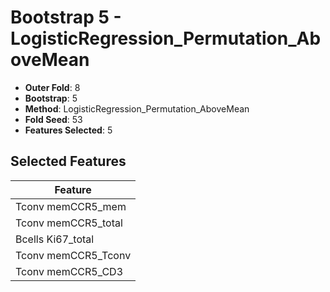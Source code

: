 # Bootstrap 5 - LogisticRegression_Permutation_AboveMean

- **Outer Fold**: 8
- **Bootstrap**: 5
- **Method**: LogisticRegression_Permutation_AboveMean
- **Fold Seed**: 53
- **Features Selected**: 5

## Selected Features

| Feature |
|---------|
| Tconv memCCR5_mem |
| Tconv memCCR5_total |
| Bcells Ki67_total |
| Tconv memCCR5_Tconv |
| Tconv memCCR5_CD3 |
